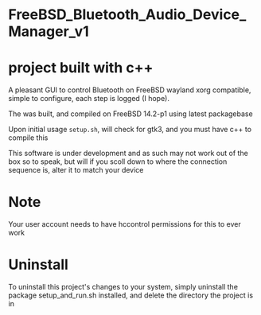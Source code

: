 # FreeBSD_Bluetooth_Audio_Device_Manager_v1

# project built with c++

A pleasant GUI to control Bluetooth on FreeBSD wayland xorg compatible, simple to configure, 
each step is logged (I hope). 

The was built, and compiled on FreeBSD 14.2-p1 using latest packagebase 

Upon initial usage `setup.sh`, will check for gtk3, and you must have c++ to compile this

This software is under development and as such may not work out of the box so to speak, but will if you scoll down to where the connection sequence is, alter it to match your device

 # Note
 
 Your user account needs to have hccontrol permissions for this to ever work

# Uninstall

To uninstall this project's changes to your system, simply uninstall the package setup_and_run.sh installed, and delete the directory the project is in
